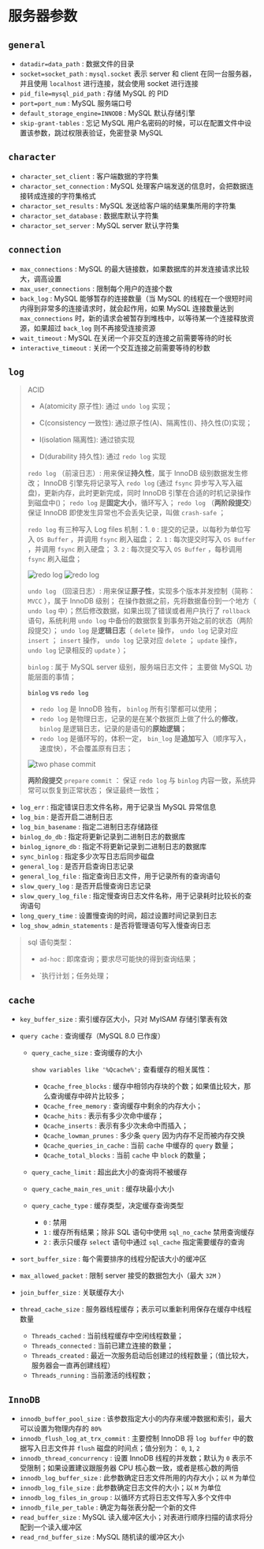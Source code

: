 # 服务器参数


## `general`


* `datadir=data_path` : 数据文件的目录
* `socket=socket_path` : `mysql.socket` 表示 server 和 client 在同一台服务器，并且使用 `localhost` 进行连接，就会使用 socket 进行连接
* `pid_file=mysql_pid_path` : 存储 MySQL 的 PID
* `port=port_num` : MySQL 服务端口号
* `default_storage_engine=INNODB` : MySQL 默认存储引擎
* `skip-grant-tables` : 忘记 MySQL 用户名密码的时候，可以在配置文件中设置该参数，跳过权限表验证，免密登录 MySQL


## `character`


* `character_set_client` : 客户端数据的字符集
* `charactor_set_connection` : MySQL 处理客户端发送的信息时，会把数据连接转成连接的字符集格式
* `charactor_set_results` : MySQL 发送给客户端的结果集所用的字符集
* `charactor_set_database` : 数据库默认字符集
* `charactor_set_server` : MySQL server 默认字符集


## `connection`


* `max_connections` : MySQL 的最大链接数，如果数据库的并发连接请求比较大，调高设置
* `max_user_connections` : 限制每个用户的连接个数
* `back_log` : MySQL 能够暂存的连接数量（当 MySQL 的线程在一个很短时间内得到非常多的连接请求时，就会起作用，如果 MySQL 连接数量达到 `max_connections` 时，新的请求会被暂存到堆栈中，以等待某一个连接释放资源，如果超过 `back_log` 则不再接受连接资源
* `wait_timeout` : MySQL 在关闭一个非交互的连接之前需要等待的时长
* `interactive_timeout` : 关闭一个交互连接之前需要等待的秒数


## `log`

> ACID
> 
> * A(atomicity 原子性): 通过 `undo log` 实现；
> 
> * C(consistency 一致性): 通过原子性(A)、隔离性(I)、持久性(D)实现；
> 
> * I(isolation 隔离性): 通过锁实现
> 
> * D(durability 持久性): 通过 `redo log` 实现
> 
> 
> `redo log` （前滚日志）: 用来保证**持久性**，属于 InnoDB 级别数据发生修改；
> InnoDB 引擎先将记录写入 `redo log` (通过 `fsync` 异步写入写入磁盘)，更新内存，此时更新完成，同时 InnoDB 引擎在合适的时机记录操作到磁盘中()；
> `redo log` 是**固定大小**，循环写入； `redo log` （**两阶段提交**）保证 InnoDB 即使发生异常也不会丢失记录，叫做 `crash-safe` ；
> 
>   `redo log` 有三种写入 Log files 机制：1. `0` : 提交的记录，以每秒为单位写入 `OS Buffer` ，并调用 `fsync` 刷入磁盘； 2. `1` : 每次提交时写入 `OS Buffer` ，并调用 `fsync` 刷入硬盘； 3. `2` : 每次提交写入 `OS Buffer` ，每秒调用 `fsync` 刷入磁盘；
> 
> ![redo log](redolog.png)
> ![redo log](redo%20log.png)
> 
> 
> `undo log` （回滚日志）: 用来保证**原子性**，实现多个版本并发控制（简称： `MVCC` ），属于 InnoDB 级别；
> 在操作数据之前，先将数据备份到一个地方（ `undo log` 中）；然后修改数据，如果出现了错误或者用户执行了 `rollback` 语句，系统利用 `undo log` 中备份的数据恢复到事务开始之前的状态（两阶段提交）；
> `undo log` 是**逻辑日志**（ `delete` 操作， `undo log` 记录对应 `insert` ； `insert` 操作， `undo log` 记录对应 `delete` ； `update` 操作， `undo log` 记录相反的 `update` ）；
> 
> 
> `binlog` : 属于 MySQL server 级别，服务端日志文件；
> 主要做 MySQL 功能层面的事情；
> 
> 
> **`binlog` vs `redo log`**
> 
> * `redo log` 是 InnoDB 独有， `binlog` 所有引擎都可以使用；
> * `redo log` 是物理日志，记录的是在某个数据页上做了什么的**修改**， `binlog` 是逻辑日志，记录的是语句的**原始逻辑**；
> * `redo log` 是循环写的，体积一定， `bin_log` 是**追加**写入（顺序写入，速度快），不会覆盖原有日志；
> 
> ![two phase commit](two_phase_commit.png)
> 
> 
> **两阶段提交** `prepare` `commit` ： 保证 `redo log` 与 `binlog` 内容一致，系统异常可以恢复到正常状态；
> 保证最终一致性；


* `log_err` : 指定错误日志文件名称，用于记录当 MySQL 异常信息
* `log_bin` : 是否开启二进制日志
* `log_bin_basename` : 指定二进制日志存储路径
* `binlog_do_db` : 指定将更新记录到二进制日志的数据库
* `binlog_ignore_db` : 指定不将更新记录到二进制日志的数据库
* `sync_binlog` : 指定多少次写日志后同步磁盘
* `general_log` : 是否开启查询日志记录
* `general_log_file` : 指定查询日志文件，用于记录所有的查询语句
* `slow_query_log` : 是否开启慢查询日志记录
* `slow_query_log_file` : 指定慢查询日志文件名称，用于记录耗时比较长的查询语句
* `long_query_time` : 设置慢查询的时间，超过设置时间记录到日志
* `log_show_admin_statements` : 是否将管理语句写入慢查询日志


> sql 语句类型：
> 
> * `ad-hoc` : 即席查询；要求尽可能快的得到查询结果；
> 
> * `执行计划；任务处理；


## `cache`


* `key_buffer_size` : 索引缓存区大小，只对 MyISAM 存储引擎表有效


* `query cache` : 查询缓存（MySQL 8.0 已作废）
    * `query_cache_size` : 查询缓存的大小

        `show variables like '%Qcache%';` 查看缓存的相关属性：
        * `Qcache_free_blocks` : 缓存中相邻内存块的个数；如果值比较大，那么查询缓存中碎片比较多；
        * `Qcache_free_memory` : 查询缓存中剩余的内存大小；
        * `Qcache_hits` : 表示有多少次命中缓存；
        * `Qcache_inserts` : 表示有多少次未命中而插入；
        * `Qcache_lowman_prunes` : 多少条 `query` 因为内存不足而被内存交换
        * `Qcache_queries_in_cache` : 当前 `cache` 中缓存的 `query` 数量；
        * `Qcache_total_blocks` : 当前 `cache` 中 `block` 的数量；
    * `query_cache_limit` : 超出此大小的查询将不被缓存
    * `query_cache_main_res_unit` : 缓存块最小大小
    * `query_cache_type` : 缓存类型，决定缓存查询类型
        * `0` : 禁用
        * `1` : 缓存所有结果；除非 SQL 语句中使用 `sql_no_cache` 禁用查询缓存
        * `2` : 表示只缓存 `select` 语句中通过 `sql_cache` 指定需要缓存的查询
* `sort_buffer_size` : 每个需要排序的线程分配该大小的缓冲区
* `max_allowed_packet` : 限制 server 接受的数据包大小（最大 `32M` ）
* `join_buffer_size` : 关联缓存大小
* `thread_cache_size` : 服务器线程缓存；表示可以重新利用保存在缓存中线程数量
    * `Threads_cached` : 当前线程缓存中空闲线程数量；
    * `Threads_connected` : 当前已建立连接的数量；
    * `Threads_created` : 最近一次服务启动后创建过的线程数量；（值比较大，服务器会一直再创建线程）
    * `Threads_running` : 当前激活的线程数；


## `InnoDB`


* `innodb_buffer_pool_size` : 该参数指定大小的内存来缓冲数据和索引，最大可以设置为物理内存的 `80%`
* `innodb_flush_log_at_trx_commit` : 主要控制 InnoDB 将 `log buffer` 中的数据写入日志文件并 `flush` 磁盘的时间点；值分别为： `0`, `1`, `2`
* `innodb_thread_concurrency` : 设置 InnoDB 线程的并发数；默认为 `0` 表示不受限制；如果设置建议跟服务器 CPU 核心数一致，或者是核心数的两倍
* `innodb_log_buffer_size` : 此参数确定日志文件所用的内存大小；以 `M` 为单位
* `innodb_log_file_size` : 此参数确定日志文件的大小；以 `M` 为单位
* `innodb_log_files_in_group` : 以循环方式将日志文件写入多个文件中
* `innodb_file_per_table` : 确定为每张表分配一个新的文件
* `read_buffer_size` : MySQL 读入缓冲区大小；对表进行顺序扫描的请求将分配到一个读入缓冲区
* `read_rnd_buffer_size` : MySQL 随机读的缓冲区大小
